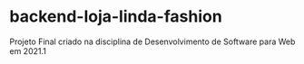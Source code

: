 # backend-loja-linda-fashion
Projeto Final criado na disciplina de Desenvolvimento de Software para Web em 2021.1

